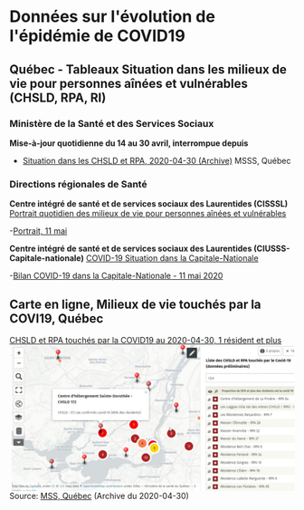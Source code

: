 # Données sur l'évolution de l'épidémie de COVID19

## Québec - Tableaux Situation dans les milieux de vie pour personnes aînées et vulnérables (CHSLD, RPA, RI) 

### Ministère de la Santé et des Services Sociaux
**Mise-à-jour quotidienne du 14 au 30 avril, interrompue depuis**
- [Situation dans les CHSLD et RPA, 2020-04-30 (Archive)](Qc/Tableau-milieux-de-vie-COVID-19-2020-04-30.pdf) MSSS, Québec 

### Directions régionales de Santé

**Centre intégré de santé et de services sociaux des Laurentides (CISSSL)**
[Portrait quotidien des milieux de vie pour personnes aînées et vulnérables](http://www.santelaurentides.gouv.qc.ca/nc/sante-publique/maladies-infectieuses/covid-19-coronavirus/situation-dans-les-laurentides/portrait-quotidien-des-milieux-de-vie-pour-personnes-ainees-et-vulnerables/)

-[Portrait, 11 mai](http://www.santelaurentides.gouv.qc.ca/fileadmin/internet/cisss_laurentides/Sante_Publique/Maladies_infectieuses/COVID-19/Situation_dans_les_Laurentides/Portrait_quotidien_des_milieux_de_vie_ajuste_en_date_du_11_mai_2020.pdf)


**Centre intégré de santé et de services sociaux des Laurentides (CIUSSS-Capitale-nationale)**
[COVID-19 Situation dans la Capitale-Nationale](https://www.ciusss-capitalenationale.gouv.qc.ca/)

-[Bilan COVID-19 dans la Capitale-Nationale - 11 mai 2020](https://www.ciusss-capitalenationale.gouv.qc.ca/sites/default/files/00-CORONAVIRUS/Communique/2020-05-11_communique_bilan.pdf)

## Carte en ligne, Milieux de vie touchés par la COVI19, Québec

[CHSLD et RPA touchés par la COVID19 au 2020-04-30, 1 résident et plus
<img align="right" width="500" src="Qc/Carte-Covid-Grand-Mtl-2020-04-30-Liste.jpg">
](http://umap.openstreetmap.fr/fr/map/liste-des-chsld-et-rpa-touches-par-le-covid-19-ser_445831#10/45.5244/-73.7189)
<br/>Source:  [MSS, Québec](https://cdn-contenu.quebec.ca/cdn-contenu/sante/documents/Problemes_de_sante/covid-19/Tableau-milieux-de-vie-COVID-19.pdf) (Archive du 2020-04-30)


